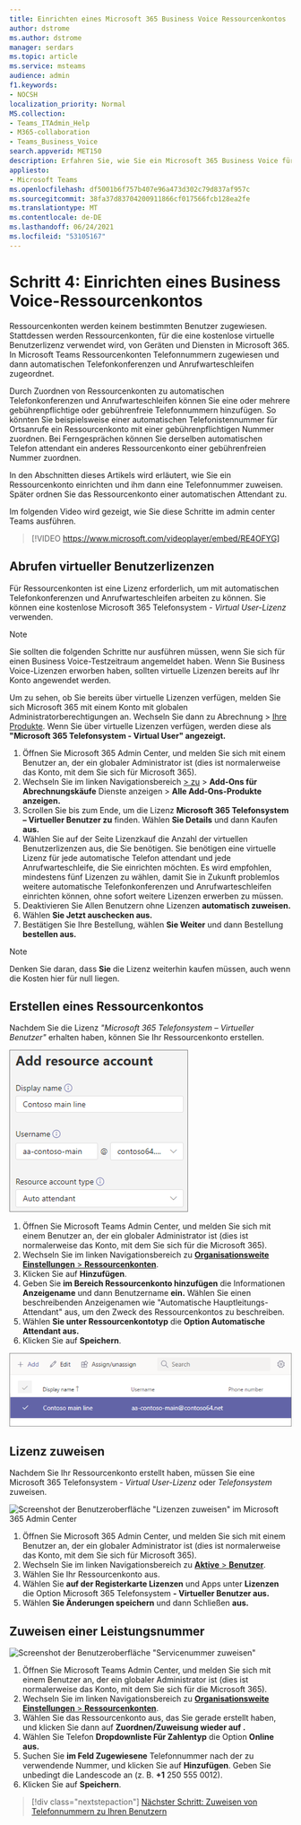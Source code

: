 ```yaml
---
title: Einrichten eines Microsoft 365 Business Voice Ressourcenkontos
author: dstrome
ms.author: dstrome
manager: serdars
ms.topic: article
ms.service: msteams
audience: admin
f1.keywords:
- NOCSH
localization_priority: Normal
MS.collection:
- Teams_ITAdmin_Help
- M365-collaboration
- Teams_Business_Voice
search.appverid: MET150
description: Erfahren Sie, wie Sie ein Microsoft 365 Business Voice für die Verwendung mit automatischen Attendants einrichten.
appliesto:
- Microsoft Teams
ms.openlocfilehash: df5001b6f757b407e96a473d302c79d837af957c
ms.sourcegitcommit: 38fa37d83704200911866cf017566fcb128ea2fe
ms.translationtype: MT
ms.contentlocale: de-DE
ms.lasthandoff: 06/24/2021
ms.locfileid: "53105167"
---
```

# <a name="step-4-set-up-a-business-voice-resource-account"></a>Schritt 4: Einrichten eines Business Voice-Ressourcenkontos

Ressourcenkonten werden keinem bestimmten Benutzer zugewiesen. Stattdessen werden Ressourcenkonten, für die eine kostenlose virtuelle Benutzerlizenz verwendet wird, von Geräten und Diensten in Microsoft 365. In Microsoft Teams Ressourcenkonten Telefonnummern zugewiesen und dann automatischen Telefonkonferenzen und Anrufwarteschleifen zugeordnet.

Durch Zuordnen von Ressourcenkonten zu automatischen Telefonkonferenzen und Anrufwarteschleifen können Sie eine oder mehrere gebührenpflichtige oder gebührenfreie Telefonnummern hinzufügen. So könnten Sie beispielsweise einer automatischen Telefonistennummer für Ortsanrufe ein Ressourcenkonto mit einer gebührenpflichtigen Nummer zuordnen. Bei Ferngesprächen können Sie derselben automatischen Telefon attendant ein anderes Ressourcenkonto einer gebührenfreien Nummer zuordnen.

In den Abschnitten dieses Artikels wird erläutert, wie Sie ein Ressourcenkonto einrichten und ihm dann eine Telefonnummer zuweisen. Später ordnen Sie das Ressourcenkonto einer automatischen Attendant zu.

Im folgenden Video wird gezeigt, wie Sie diese Schritte im admin center Teams ausführen.

> [!VIDEO https://www.microsoft.com/videoplayer/embed/RE4OFYG]

## <a name="obtain-virtual-user-licenses"></a>Abrufen virtueller Benutzerlizenzen

Für Ressourcenkonten ist eine Lizenz erforderlich, um mit automatischen Telefonkonferenzen und Anrufwarteschleifen arbeiten zu können. Sie können eine kostenlose Microsoft 365 Telefonsystem *- Virtual User-Lizenz* verwenden.

> [!NOTE]
> Sie sollten die folgenden Schritte nur ausführen müssen, wenn Sie sich für einen Business Voice-Testzeitraum angemeldet haben. Wenn Sie Business Voice-Lizenzen erworben haben, sollten virtuelle Lizenzen bereits auf Ihr Konto angewendet werden. 
>
> Um zu sehen, ob Sie bereits über virtuelle Lizenzen verfügen, melden Sie sich Microsoft 365 mit einem Konto mit globalen Administratorberechtigungen an. Wechseln Sie dann zu Abrechnung > [Ihre Produkte](https://admin.microsoft.com/Adminportal/Home#/subscriptions). Wenn Sie über virtuelle Lizenzen verfügen, werden diese als **"Microsoft 365 Telefonsystem - Virtual User" angezeigt.**

1. Öffnen Sie Microsoft 365 Admin Center, und melden Sie sich mit einem Benutzer an, der ein globaler Administrator ist (dies ist normalerweise das Konto, mit dem Sie sich für Microsoft 365).
2. Wechseln Sie im linken Navigationsbereich <a href="https://admin.microsoft.com/Adminportal/Home#/catalog" target="_blank">   >  zu</a>  >  **Add-Ons für Abrechnungskäufe** Dienste anzeigen  >  **Alle Add-Ons-Produkte anzeigen.**
3. Scrollen Sie bis zum Ende, um die Lizenz **Microsoft 365 Telefonsystem – Virtueller Benutzer zu** finden. Wählen **Sie Details** und dann Kaufen **aus.**
4. Wählen Sie auf der Seite Lizenzkauf die Anzahl der virtuellen Benutzerlizenzen aus, die Sie benötigen. Sie benötigen eine virtuelle Lizenz für jede automatische Telefon attendant und jede Anrufwarteschleife, die Sie einrichten möchten. Es wird empfohlen, mindestens fünf Lizenzen zu wählen, damit Sie in Zukunft problemlos weitere automatische Telefonkonferenzen und Anrufwarteschleifen einrichten können, ohne sofort weitere Lizenzen erwerben zu müssen.
5. Deaktivieren Sie Allen Benutzern ohne Lizenzen **automatisch zuweisen.**
6. Wählen **Sie Jetzt auschecken aus.**
7. Bestätigen Sie Ihre Bestellung, wählen **Sie Weiter** und dann Bestellung **bestellen aus.**

> [!NOTE]
> Denken Sie daran, dass  **Sie** die Lizenz weiterhin kaufen müssen, auch wenn die Kosten hier für null liegen.

## <a name="create-a-resource-account"></a>Erstellen eines Ressourcenkontos

Nachdem Sie die Lizenz *"Microsoft 365 Telefonsystem – Virtueller Benutzer"* erhalten haben, können Sie Ihr Ressourcenkonto erstellen.

![Screenshot der Benutzeroberfläche zum Hinzufügen eines Ressourcenkontos](../media/resource-account-add.png)

1. Öffnen Sie Microsoft Teams Admin Center, und melden Sie sich mit einem Benutzer an, der ein globaler Administrator ist (dies ist normalerweise das Konto, mit dem Sie sich für die Microsoft 365).
2. Wechseln Sie im linken Navigationsbereich zu <a href="https://admin.teams.microsoft.com/company-wide-settings/resource-accounts" target="_blank"> **Organisationsweite Einstellungen**  >  **Ressourcenkonten**</a>.
3. Klicken Sie auf **Hinzufügen**.
4. Geben Sie **im Bereich Ressourcenkonto hinzufügen** die Informationen **Anzeigename** und dann Benutzername **ein.** Wählen Sie einen beschreibenden Anzeigenamen wie "Automatische Hauptleitungs-Attendant" aus, um den Zweck des Ressourcenkontos zu beschreiben.
5. Wählen **Sie unter Ressourcenkontotyp** die **Option Automatische Attendant aus.**
6. Klicken Sie auf **Speichern**.

![Screenshot einer Liste mit Ressourcenkonten](../media/resource-accounts-auto-attendant-only-page.png)

## <a name="assign-a-license"></a>Lizenz zuweisen

Nachdem Sie Ihr Ressourcenkonto erstellt haben, müssen Sie eine Microsoft 365 Telefonsystem *- Virtual User-Lizenz* oder *Telefonsystem* zuweisen.

![Screenshot der Benutzeroberfläche "Lizenzen zuweisen" im Microsoft 365 Admin Center](../media/resource-account-assign-virtual-user-license.png)

1. Öffnen Sie Microsoft 365 Admin Center, und melden Sie sich mit einem Benutzer an, der ein globaler Administrator ist (dies ist normalerweise das Konto, mit dem Sie sich für Microsoft 365).
1. Wechseln Sie im linken Navigationsbereich zu <a href="https://admin.microsoft.com/Adminportal/Home#/users" target="_blank"> **Aktive**  >  **Benutzer**</a>.
1. Wählen Sie Ihr Ressourcenkonto aus.
1. Wählen Sie **auf der Registerkarte Lizenzen** und Apps unter **Lizenzen** die Option Microsoft 365 Telefonsystem **- Virtueller Benutzer aus.**
1. Wählen **Sie Änderungen speichern** und dann Schließen **aus.**

## <a name="assign-a-service-number"></a>Zuweisen einer Leistungsnummer

![Screenshot der Benutzeroberfläche "Servicenummer zuweisen"](../media/resource-account-assign-phone-number.png)

1. Öffnen Sie Microsoft Teams Admin Center, und melden Sie sich mit einem Benutzer an, der ein globaler Administrator ist (dies ist normalerweise das Konto, mit dem Sie sich für die Microsoft 365).
1. Wechseln Sie im linken Navigationsbereich zu <a href="https://admin.teams.microsoft.com/company-wide-settings/resource-accounts" target="_blank"> **Organisationsweite Einstellungen**  >  **Ressourcenkonten**</a>.
1. Wählen Sie das Ressourcenkonto aus, das Sie gerade erstellt haben, und klicken Sie dann auf **Zuordnen/Zuweisung wieder auf .**
1. Wählen Sie Telefon **Dropdownliste Für Zahlentyp** die Option **Online aus.**
1. Suchen Sie **im Feld Zugewiesene** Telefonnummer nach der zu verwendende Nummer, und klicken Sie auf **Hinzufügen**. Geben Sie unbedingt die Landescode an (z. B. **+1** 250 555 0012).
1. Klicken Sie auf **Speichern**.

> [!div class="nextstepaction"]
> [Nächster Schritt: Zuweisen von Telefonnummern zu Ihren Benutzern](set-up-assign-numbers.md)
